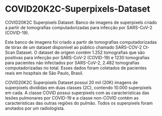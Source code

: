 # COVID20K2C-Superpixels-Dataset
COVID20K2C Superpixels Dataset: Banco de imagens de superpixels criado a partir de tomografias computadorizadas para infecção por SARS-CoV-2 (COVID-19).

Este banco de imagens foi criado a partir de tomografias computadorizadas de tórax de um dataset disponível ao público chamado SARS-COV-2 Ct-Scan Dataset. O dataset de origem contém 1.252 tomografias que são positivas para infecção por SARS-CoV-2 (COVID-19) e 1230 tomografias para pacientes não infectados por SARS-CoV-2, 2.482 tomografias computadorizadas no total. Esses dados foram coletados de pacientes reais em hospitais de São Paulo, Brasil. 

COVID20K2C Superpixels Dataset possui 20 mil (20K) imagens de superpixels divididas em duas classes (2C), contendo 10.000 superpixels em cada. A classe COVID possui superpixels com as características das lesões pulmonares por COVID-19 e a classe non-COVID contém as características das outras regiões do pulmão. Todos os superpixels foram anotados por um radiologista.



